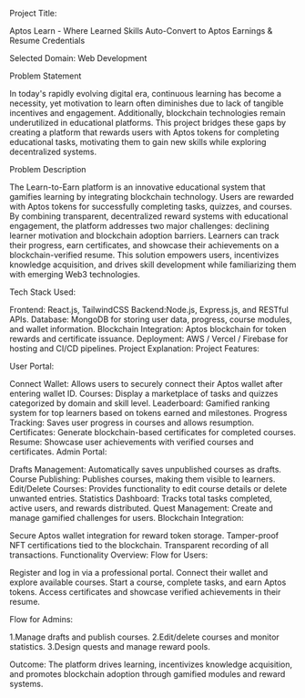 Project Title:

Aptos Learn - Where Learned Skills Auto-Convert to Aptos Earnings & Resume Credentials

Selected Domain:
Web Development

Problem Statement

In today's rapidly evolving digital era, continuous learning has become a necessity, yet motivation to learn often diminishes due to lack of tangible incentives and engagement. Additionally, blockchain technologies remain underutilized in educational platforms. This project bridges these gaps by creating a platform that rewards users with Aptos tokens for completing educational tasks, motivating them to gain new skills while exploring decentralized systems.


Problem Description

The Learn-to-Earn platform is an innovative educational system that gamifies learning by integrating blockchain technology. Users are rewarded with Aptos tokens for successfully completing tasks, quizzes, and courses. By combining transparent, decentralized reward systems with educational engagement, the platform addresses two major challenges: declining learner motivation and blockchain adoption barriers. Learners can track their progress, earn certificates, and showcase their achievements on a blockchain-verified resume. This solution empowers users, incentivizes knowledge acquisition, and drives skill development while familiarizing them with emerging Web3 technologies.


Tech Stack Used:

Frontend: React.js, TailwindCSS
Backend:Node.js, Express.js, and RESTful APIs.
Database: MongoDB for storing user data, progress, course modules, and wallet information.
Blockchain Integration: Aptos blockchain for token rewards and certificate issuance.
Deployment: AWS / Vercel / Firebase for hosting and CI/CD pipelines.
Project Explanation: Project Features:

User Portal:

Connect Wallet: Allows users to securely connect their Aptos wallet after entering wallet ID.
Courses: Display a marketplace of tasks and quizzes categorized by domain and skill level.
Leaderboard: Gamified ranking system for top learners based on tokens earned and milestones.
Progress Tracking: Saves user progress in courses and allows resumption.
Certificates: Generate blockchain-based certificates for completed courses.
Resume: Showcase user achievements with verified courses and certificates.
Admin Portal:

Drafts Management: Automatically saves unpublished courses as drafts.
Course Publishing: Publishes courses, making them visible to learners.
Edit/Delete Courses: Provides functionality to edit course details or delete unwanted entries.
Statistics Dashboard: Tracks total tasks completed, active users, and rewards distributed.
Quest Management: Create and manage gamified challenges for users.
Blockchain Integration:

Secure Aptos wallet integration for reward token storage.
Tamper-proof NFT certifications tied to the blockchain.
Transparent recording of all transactions.
Functionality Overview:
Flow for Users:

Register and log in via a professional portal.
Connect their wallet and explore available courses.
Start a course, complete tasks, and earn Aptos tokens.
Access certificates and showcase verified achievements in their resume.

Flow for Admins:

1.Manage drafts and publish courses.
2.Edit/delete courses and monitor statistics.
3.Design quests and manage reward pools.


Outcome:
The platform drives learning, incentivizes knowledge acquisition, and promotes blockchain adoption through gamified modules and reward systems.
